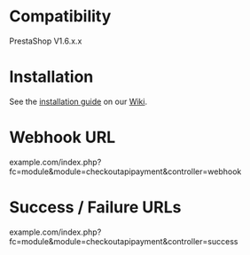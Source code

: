 Compatibility
=============

PrestaShop V1.6.x.x

Installation
============

See the [installation guide](https://github.com/CKOTech/checkout-prestashop-plugin/wiki/Installation) on our [Wiki](https://github.com/CKOTech/checkout-prestashop-plugin/wiki).

Webhook URL
===========
example.com/index.php?fc=module&module=checkoutapipayment&controller=webhook

Success / Failure URLs
======================
example.com/index.php?fc=module&module=checkoutapipayment&controller=success
